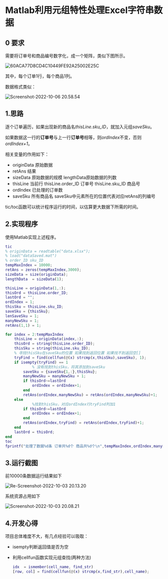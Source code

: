 # Matlab利用元组特性处理Excel字符串数据

## 0 要求

需要将订单号和商品编号数字化，成一个矩阵，类似下图所示。

![60ACA77D8CD4C10449FE92A25002E25C](https://www.itrefer.com/pictureBed/2022/10/03_60ACA77D8CD4C10449FE92A25002E25C.jpg)

其中，每个订单1行，每个商品1列。

数据格式类似：

![Screenshot-2022-10-06 20.58.54](https://www.itrefer.com/pictureBed/2022/10/06_Screenshot-2022-10-06%2020.58.54.png)

## 1.思路

逐个订单遍历，如果出现新的商品名*thisLine.sku_ID*，就加入元组*saveSku*。

如果数据这一行的**订单号**与上一行**订单号**相等，则*ordIndex*不变，否则*ordIndex+1*。

相关变量的作用如下：

+ originData 原始数据
+ retAns 结果
+ sizeData 原始数据的规模 lengthData原始数据的列数
+ thisLine 当前行 thisLine.order_ID 订单号 thisLine.sku_ID 商品号
+ ordIndex 已处理的订单数
+ saveSku 所有商品名 saveSku中元素所在的位置代表对应retAns的列编号

tic/toc函数可以统计程序运行的时间，以估算更大数据下所需的时间。

## 2.实现程序

使用Matlab实现上述程序。

```matlab
tic
% originData = readtable("data.xlsx");
% load("dataSaved.mat")
% order_ID sku_ID
tempMaxIndex = 10000;
retAns = zeros(tempMaxIndex,3000);
sizeData = size(originData);
lengthData  = sizeData(1);

thisLine = originData(1,:);
thisOrd = thisLine.order_ID;
lastOrd = "";
ordIndex = 1;
thisSku = thisLine.sku_ID;
saveSku = {thisSku};
lenSaveSku = 1;
manyNewSku = 1;
retAns(1,1) = 1;

for index = 2:tempMaxIndex
    thisLine = originData(index,:);
    thisOrd = string(thisLine.order_ID);
    thisSku = string(thisLine.sku_ID);
    % 寻找thisSku在saveSku的位置 如果找到返回位置 如果找不到返回空[]
    tryFind = find(cellfun(@(x) strcmp(x,thisSku),saveSku), 1);
    if isempty(tryFind) == 1
    		% 没有找到thisSku，将其添加到saveSku
        saveSku = {saveSku{1,:},thisSku};
        manyNewSku = manyNewSku + 1;
        if thisOrd~=lastOrd
            ordIndex = ordIndex+1;  
        end
        retAns(ordIndex,manyNewSku) = retAns(ordIndex,manyNewSku)+1;
    else
    		%找到thisSku，对应ordIndex行tryFind列加1
        if thisOrd~=lastOrd
            ordIndex = ordIndex+1;  
        end
        retAns(ordIndex,tryFind) = retAns(ordIndex,tryFind)+1;
    end
    lastOrd = thisOrd;
end
toc
fprintf("处理了数据%d条 订单共%d个 商品共%d个\n",tempMaxIndex,ordIndex,manyNewSku);
```

## 3.运行截图

前10000条数据运行结果如下

![Re-Screenshot-2022-10-03 20.13.20](https://www.itrefer.com/pictureBed/2022/10/03_Re-Screenshot-2022-10-03%2020.13.20.png)

系统资源占用如下

![Screenshot-2022-10-03 20.08.21](https://www.itrefer.com/pictureBed/2022/10/03_Screenshot-2022-10-03%2020.08.21.png)

## 4.开发心得

项目总体难度不大，有几点经验可以吸取：

+ isempty判断返回值是否为空

+ 利用cellfun函数实现元组查找(两种方法)

  ```Matlab
  idx  = ismember(cell_name, find_str)
  [row, col] = find(cellfun(@(x) strcmp(x,find_str),cell_name);
  ```

  